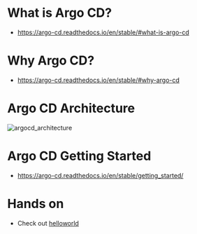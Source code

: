 # What is Argo CD?

- https://argo-cd.readthedocs.io/en/stable/#what-is-argo-cd

# Why Argo CD?

- https://argo-cd.readthedocs.io/en/stable/#why-argo-cd

# Argo CD Architecture

![argocd_architecture](https://argo-cd.readthedocs.io/en/stable/assets/argocd_architecture.png)

# Argo CD Getting Started

- https://argo-cd.readthedocs.io/en/stable/getting_started/

# Hands on

- Check out [helloworld](./helloworld/)
